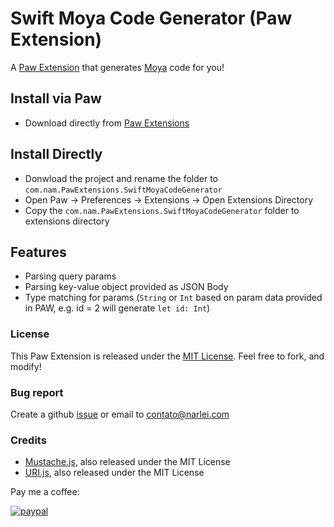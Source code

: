 # Swift Moya Code Generator (Paw Extension)

A [Paw Extension](http://luckymarmot.com/paw/extensions/) that generates [Moya](https://github.com/Moya/Moya) code for you!

## Install via Paw
* Download directly from [Paw Extensions](https://paw.cloud/extensions/SwiftMoyaCodeGenerator)

## Install Directly
* Donwload the project and rename the folder to `com.nam.PawExtensions.SwiftMoyaCodeGenerator`
* Open Paw -> Preferences -> Extensions -> Open Extensions Directory
* Copy the `com.nam.PawExtensions.SwiftMoyaCodeGenerator` folder to extensions directory


## Features
* Parsing query params
* Parsing key-value object provided as JSON Body
* Type matching for params (`String` or `Int` based on param data provided in PAW, e.g. id = 2 will generate `let id: Int`)

### License

This Paw Extension is released under the [MIT License](LICENSE). Feel free to fork, and modify!

### Bug report
Create a github [issue](https://github.com/narlei/SwiftMoyaCodeGenerator/issues) or email to contato@narlei.com

### Credits

* [Mustache.js](https://github.com/janl/mustache.js/), also released under the MIT License
* [URI.js](http://medialize.github.io/URI.js/), also released under the MIT License

Pay me a coffee:

[![paypal](https://www.paypalobjects.com/en_US/i/btn/btn_donateCC_LG.gif)](https://www.paypal.com/cgi-bin/webscr?cmd=_donations&business=NMQM9R9GLZQXC&lc=BR&item_name=Narlei%20Moreira&item_number=development%2fdesign&currency_code=BRL&bn=PP%2dDonationsBF%3abtn_donateCC_LG%2egif%3aNonHosted)
